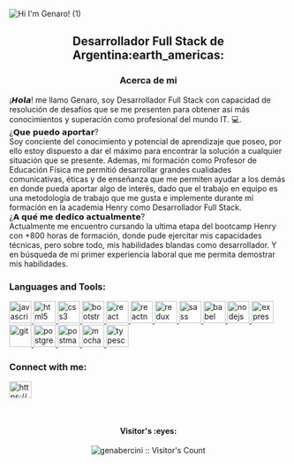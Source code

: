 ![Hi I'm Genaro! (1)](https://user-images.githubusercontent.com/86481813/162256884-4b0ca2ae-3e19-4f9d-80e3-a50c213d3b57.gif)
<h2 align="center">
Desarrollador Full Stack de Argentina:earth_americas:
</h2>
<h3 align="center">Acerca de mi</h3>
¡𝙃𝙤𝙡𝙖! me llamo Genaro, soy Desarrollador Full Stack con capacidad de resolución de desafíos que se me presenten para obtener así más conocimientos y superación como profesional del mundo IT. 💻.⁣
<br>
¿𝗤𝘂𝗲 𝗽𝘂𝗲𝗱𝗼 𝗮𝗽𝗼𝗿𝘁𝗮𝗿?⁣<br>
Soy conciente del conocimiento y potencial de aprendizaje que poseo, por ello estoy dispuesto a dar el máximo para encontrar la solución a cualquier situación que se presente. Ademas, mi formación como Profesor de Educación Física me permitió desarrollar grandes cualidades comunicativas, éticas y de enseñanza que me permiten ayudar a los demás en donde pueda aportar algo de interés, dado que el trabajo en equipo es una metodología de trabajo que me gusta e implemente durante mí formación en la academia Henry como Desarrollador Full Stack.⁣
<br>
¿𝗔 𝗾𝘂𝗲́ 𝗺𝗲 𝗱𝗲𝗱𝗶𝗰𝗼 𝗮𝗰𝘁𝘂𝗮𝗹𝗺𝗲𝗻𝘁𝗲?⁣<br>
Actualmente me encuentro cursando la ultima etapa del bootcamp Henry con +800 horas de formación, donde pude ejercitar mis capacidades técnicas, pero sobre todo, mis habilidades blandas como desarrollador. Y en búsqueda de mi primer experiencia laboral que me permita demostrar mis habilidades.⁣
⁣
<h3 align="left">Languages and Tools:</h3>
<p align="left">  <a href="https://developer.mozilla.org/en-US/docs/Web/JavaScript" target="_blank"> <img src="https://upload.wikimedia.org/wikipedia/commons/thumb/9/99/Unofficial_JavaScript_logo_2.svg/1024px-Unofficial_JavaScript_logo_2.svg.png" alt="javascript" width="40" height="40"/> </a> 
<a href="https://www.w3.org/html/" target="_blank"> <img src="https://upload.wikimedia.org/wikipedia/commons/thumb/3/38/HTML5_Badge.svg/600px-HTML5_Badge.svg.png" alt="html5" width="40" height="40"/> </a>
<a href="https://www.w3schools.com/css/" target="_blank"> <img src="https://cdn4.iconfinder.com/data/icons/social-media-logos-6/512/121-css3-512.png" alt="css3" width="40" height="40"/> </a> 
<a href="https://getbootstrap.com" target="_blank"> <img src="https://upload.wikimedia.org/wikipedia/commons/thumb/b/b2/Bootstrap_logo.svg/1024px-Bootstrap_logo.svg.png" alt="bootstrap" width="40" height="40"/> </a> 
<a href="https://reactjs.org/" target="_blank"> <img src="https://seeklogo.com/images/R/react-logo-7B3CE81517-seeklogo.com.png" alt="react" width="40" height="40"/> </a> 
<a href="https://reactnative.dev/" target="_blank"> <img src="https://reactnative.dev/img/header_logo.svg" alt="reactnative" width="40" height="40"/> </a> 
<a href="https://redux.js.org" target="_blank"> <img src="https://seeklogo.com/images/R/redux-logo-9CA6836C12-seeklogo.com.png" alt="redux" width="40" height="40"/> </a> <a href="https://sass-lang.com" target="_blank"> <img src="https://upload.wikimedia.org/wikipedia/commons/thumb/9/96/Sass_Logo_Color.svg/1280px-Sass_Logo_Color.svg.png" alt="sass" width="40" height="40"/> </a>
<a href="https://babeljs.io/" target="_blank"> <img src="https://www.vectorlogo.zone/logos/babeljs/babeljs-icon.svg" alt="babel" width="40" height="40"/> </a>
<a href="https://nodejs.org" target="_blank"> <img src="https://cdn.pixabay.com/photo/2015/04/23/17/41/node-js-736399_960_720.png" alt="nodejs" height="40"/> </a>
<a href="https://expressjs.com" target="_blank"> <img src="https://i.cloudup.com/zfY6lL7eFa-3000x3000.png" alt="express" height="40"/> </a> 
<a href="https://git-scm.com/" target="_blank"> <img src="https://www.vectorlogo.zone/logos/git-scm/git-scm-icon.svg" alt="git" width="40" height="40"/> </a> 
<a href="https://www.postgresql.org" target="_blank"> <img src="https://upload.wikimedia.org/wikipedia/commons/thumb/2/29/Postgresql_elephant.svg/1200px-Postgresql_elephant.svg.png" alt="postgresql" width="40" height="40"/> </a> 
<a href="https://postman.com" target="_blank"> <img src="https://www.vectorlogo.zone/logos/getpostman/getpostman-icon.svg" alt="postman" width="40" height="40"/> </a> 
<a href="https://mochajs.org" target="_blank"> <img src="https://www.vectorlogo.zone/logos/mochajs/mochajs-icon.svg" alt="mocha" width="40" height="40"/> </a>
<a href="https://www.typescriptlang.org/" target="_blank"> <img src="https://upload.wikimedia.org/wikipedia/commons/thumb/4/4c/Typescript_logo_2020.svg/1200px-Typescript_logo_2020.svg.png" alt="typescript" width="40" height="40"/> </a>
<h3 align="left">Connect with me:</h3>
<p align="left">
<a href="https://www.linkedin.com/in/genarobercini/" target="_blank"><img align="center" src="https://cdn.jsdelivr.net/npm/simple-icons@3.0.1/icons/linkedin.svg" alt="https://www.linkedin.com/in/bryancamilopineda/" height="30" width="40" /></a>
</p>

</br>
<h4 align="center">Visitor's :eyes:</h4>

<p align="center"><img src="https://profile-counter.glitch.me/{genabercini}/count.svg" alt="genabercini :: Visitor's Count" /></p>

<!--
**GenaBercini/GenaBercini** is a ✨ _special_ ✨ repository because its `README.md` (this file) appears on your GitHub profile.

Here are some ideas to get you started:

- 🔭 I’m currently working on ...
- 🌱 I’m currently learning ...
- 👯 I’m looking to collaborate on ...
- 🤔 I’m looking for help with ...
- 💬 Ask me about ...
- 📫 How to reach me: ...
- 😄 Pronouns: ...
- ⚡ Fun fact: ...
-->
